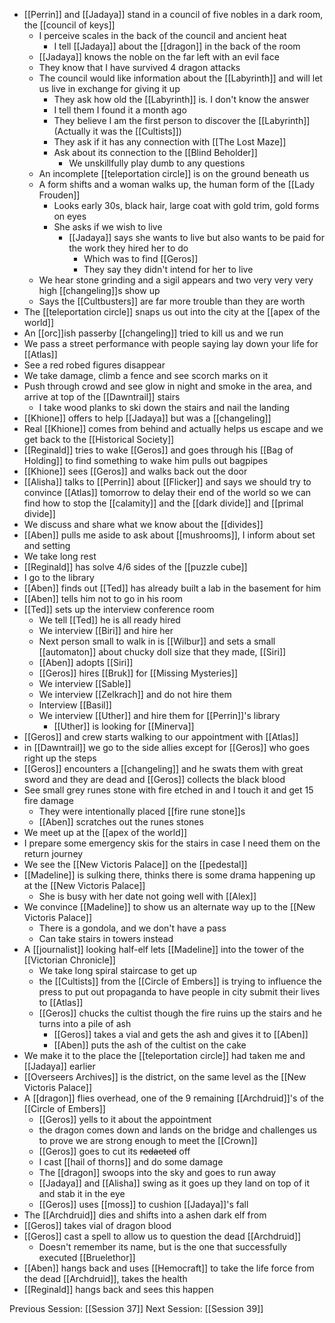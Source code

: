  - [[Perrin]] and [[Jadaya]] stand in a council of five nobles in a dark room, the [[council of keys]]
	 - I perceive scales in the back of the council and ancient heat 
		 - I tell [[Jadaya]] about the [[dragon]] in the back of the room
	- [[Jadaya]] knows the noble on the far left with an evil face
	-  They know that I have survived 4 dragon attacks 
	 - The council would like information about the [[Labyrinth]] and will let us live in exchange for giving it up
		 - They ask how old the [[Labyrinth]] is. I don't know the answer
		 - I tell them I found it a month ago
		 - They believe I am the first person to discover the [[Labyrinth]] (Actually it was the [[Cultists]])
		 - They ask if it has any connection with  [[The Lost Maze]]
		 - Ask about its connection to the [[Blind Beholder]]
			 - We unskillfully play dumb to any questions
	 - An incomplete [[teleportation circle]] is on the ground beneath us
	 - A form shifts and a woman walks up, the human form of the [[Lady Frouden]]
		 - Looks early 30s, black hair, large coat with gold trim, gold forms on eyes
		 - She asks if we wish to live
			 - [[Jadaya]] says she wants to live but also wants to be paid for the work they hired her to do
				 - Which was to find [[Geros]]
				 - They say they didn't intend for her to live
	 - We hear stone grinding and a sigil appears and two very very very high [[changeling]]s show up
	 - Says the [[Cultbusters]] are far more trouble than they are worth
 - The [[teleportation circle]] snaps us out into the city at the [[apex of the world]] 
 - An [[orc]]ish passerby [[changeling]] tried to kill us and we run
 - We pass a street performance with people saying lay down your life for [[Atlas]]
 - See a red robed figures disappear 
 - We take damage, climb a fence and see scorch marks on it
 - Push through crowd and see glow in night and smoke in the area, and arrive at top of the [[Dawntrail]] stairs
	 - I take wood planks to ski down the stairs and nail the landing 
 - [[Khione]] offers to help [[Jadaya]] but was a [[changeling]] 
 - Real [[Khione]] comes from behind and actually helps us escape and we get back to the [[Historical Society]] 
 - [[Reginald]] tries to wake [[Geros]] and goes through his [[Bag of Holding]] to find something to wake him pulls out bagpipes 
 - [[Khione]] sees [[Geros]] and walks back out the door
 - [[Alisha]] talks to [[Perrin]] about [[Flicker]] and says we should try to convince [[Atlas]] tomorrow to delay their end of the world so we can find how to stop the [[calamity]] and the [[dark divide]] and [[primal divide]]
 - We discuss and share what we know about the [[divides]] 
 - [[Aben]] pulls me aside to ask about [[mushrooms]], I inform about set and setting
 - We take long rest
 - [[Reginald]] has solve 4/6 sides of the [[puzzle cube]] 
 - I go to the library 
 - [[Aben]] finds out [[Ted]] has already built a lab in the basement for him
 - [[Aben]] tells him not to go in his room
 - [[Ted]] sets up the interview conference room
	 - We tell [[Ted]] he is all ready hired
	 - We interview [[Biri]] and hire her
	 - Next person small to walk in is [[Wilbur]] and sets a small [[automaton]] about chucky doll size that they made, [[Siri]]
	- [[Aben]] adopts [[Siri]]  
	- [[Geros]] hires [[Bruk]] for [[Missing Mysteries]]
	- We interview [[Sable]]
	- We interview [[Zelkrach]] and do not hire them
	- Interview [[Basil]]
	- We interview [[Uther]] and hire them for [[Perrin]]'s library
		- [[Uther]] is looking for [[Minerva]]
- [[Geros]] and crew starts walking to our appointment with [[Atlas]] 
- in [[Dawntrail]] we go to the side allies except for [[Geros]] who goes right up the steps
- [[Geros]] encounters a [[changeling]] and he swats them with great sword and they are dead and [[Geros]] collects the black blood
- See small grey runes stone with fire etched in and I touch it and get 15 fire damage 
	- They were intentionally placed [[fire rune stone]]s
	- [[Aben]] scratches out the runes stones
- We meet up at the [[apex of the world]]
- I prepare some emergency skis for the stairs in case I need them on the return journey
- We see the [[New Victoris Palace]] on the [[pedestal]]
- [[Madeline]] is sulking there, thinks there is some drama happening up at the  [[New Victoris Palace]] 
	- She is busy with her date not going well with [[Alex]]
- We convince [[Madeline]] to show us an alternate way up to the [[New Victoris Palace]]
	- There is a gondola, and we don't have a pass
	- Can take stairs in towers instead
- A [[journalist]] looking half-elf lets [[Madeline]] into the tower of the [[Victorian Chronicle]]
	- We take long spiral staircase to get up
	- the [[Cultists]] from the [[Circle of Embers]] is trying to influence the press to put out propaganda to have people in city submit their lives to [[Atlas]]
	- [[Geros]] chucks the cultist though the fire ruins up the stairs and he turns into a pile of ash
		- [[Geros]] takes a vial and gets the ash and  gives it to [[Aben]] 
		- [[Aben]] puts the ash of the cultist on the cake 
- We make it to the place the [[teleportation circle]] had taken me and [[Jadaya]] earlier
- [[Overseers Archives]] is the district, on the same level as the [[New Victoris Palace]] 
- A [[dragon]] flies overhead, one of the 9 remaining [[Archdruid]]'s of the [[Circle of Embers]]
	- [[Geros]] yells to it about the appointment
	- the dragon comes down and lands on the bridge and challenges us to prove we are strong enough to meet the [[Crown]]
	- [[Geros]] goes to cut its ~~redacted~~ off
	- I cast [[hail of thorns]] and do some damage
	- The [[dragon]] swoops into the sky and goes to run away
	- [[Jadaya]] and [[Alisha]] swing as it goes up they land on top of it and stab it in the eye
	- [[Geros]] uses [[moss]] to cushion [[Jadaya]]'s fall 
- The [[Archdruid]] dies and shifts into a ashen dark elf from
- [[Geros]] takes vial of dragon blood
- [[Geros]] cast a spell to allow us to question the dead [[Archdruid]] 
	- Doesn't remember its name, but is the one that successfully executed [[Bruelethor]] 
- [[Aben]] hangs back and uses [[Hemocraft]] to take the life force from the dead [[Archdruid]], takes the health
- [[Reginald]] hangs back and sees this happen

Previous Session: [[Session 37]]
Next Session: [[Session 39]]
